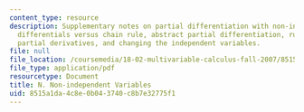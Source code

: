 ```yaml
---
content_type: resource
description: Supplementary notes on partial differentiation with non-independent variables,
  differentials versus chain rule, abstract partial differentiation, rules relating
  partial derivatives, and changing the independent variables.
file: null
file_location: /coursemedia/18-02-multivariable-calculus-fall-2007/8515a1da4c8e0b043740c8b7e32775f1_non_ind_variable.pdf
file_type: application/pdf
resourcetype: Document
title: N. Non-independent Variables
uid: 8515a1da-4c8e-0b04-3740-c8b7e32775f1
---
```

